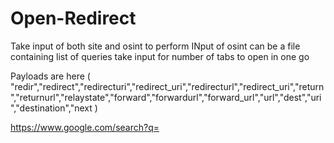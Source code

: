 # Open-Redirect

 Take input of both site and osint to perform 
 INput of osint can be a file containing list of queries 
 take input for number of tabs to open in one go

Payloads are here ( "redir","redirect","redirecturi","redirect_uri","redirecturl","redirect_uri","return","returnurl","relaystate","forward","forwardurl","forward_url","url","dest","uri","destination","next
)
 
https://www.google.com/search?q= 
